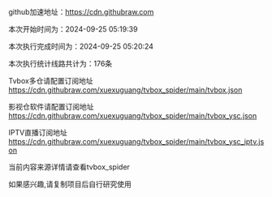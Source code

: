 
    
github加速地址：https://cdn.githubraw.com
    
本次开始时间为：2024-09-25 05:19:39

本次执行完成时间为：2024-09-25 05:20:24

本次执行统计线路共计为：176条

Tvbox多仓请配置订阅地址 https://cdn.githubraw.com/xuexuguang/tvbox_spider/main/tvbox.json

影视仓软件请配置订阅地址 https://cdn.githubraw.com/xuexuguang/tvbox_spider/main/tvbox_ysc.json

IPTV直播订阅地址 https://cdn.githubraw.com/xuexuguang/tvbox_spider/main/tvbox_ysc_iptv.json

当前内容来源详情请查看tvbox_spider

如果感兴趣,请复制项目后自行研究使用

